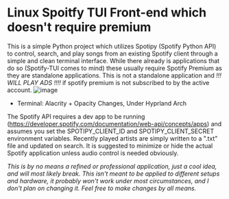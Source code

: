# Linux Spoitfy TUI Front-end which doesn't require premium
This is a simple Python project which utilizes Spotipy (Spotify Python API) to control, search, and play songs from an existing Spotify client through a simple and clean terminal interface. While there already is applications that do so (Spotify-TUI comes to mind) these usually require Spotify Premium as they are standalone applications. This is not a standalone application and *!!! WILL PLAY ADS !!!!* if spotify premium is not subscribed to by the active account. 
![image](https://github.com/RLB2310/SpotSonic/assets/107162850/24bd0667-6ce2-4438-a65e-2b5cb2eda53f)

* Terminal: Alacrity + Opacity Changes, Under Hyprland Arch

The Spotify API requires a dev app to be running (https://developer.spotify.com/documentation/web-api/concepts/apps) and assumes you set the SPOTIPY_CLIENT_ID and SPOTIPY_CLIENT_SECRET environment variables. 
Recently played artists are simply written to a ".txt" file and updated on search.
It is suggested to minimize or hide the actual Spotify application unless audio control is needed obviously.

*This is by no means a refined or professional application, just a cool idea, and will most likely break. This isn't meant to be applied to different setups and hardware, it probably won't work under most circumstances, and I don't plan on changing it. Feel free to make changes by all means.*
